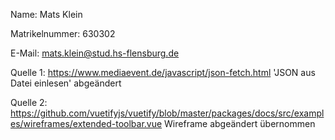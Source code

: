 Name: Mats Klein

Matrikelnummer: 630302

E-Mail: mats.klein@stud.hs-flensburg.de

Quelle 1:
https://www.mediaevent.de/javascript/json-fetch.html
'JSON aus Datei einlesen' abgeändert

Quelle 2:
https://github.com/vuetifyjs/vuetify/blob/master/packages/docs/src/examples/wireframes/extended-toolbar.vue
Wireframe abgeändert übernommen